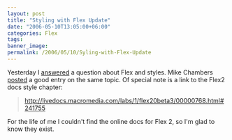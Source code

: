 ```yaml
---
layout: post
title: "Styling with Flex Update"
date: "2006-05-10T13:05:00+06:00"
categories: Flex 
tags: 
banner_image: 
permalink: /2006/05/10/Syling-with-Flex-Update
---
```


Yesterday I <a href="http://ray.camdenfamily.com/index.cfm/2006/5/9/Ask-a-Jedi-Stylin-with-Flex#comments">answered</a> a question about Flex and styles. Mike Chambers <a href="http://weblogs.macromedia.com/mesh/archives/2006/05/example_styling.html">posted</a> a good entry on the same topic. Of special note is a link to the Flex2 docs style chapter:

<blockquote>
<a href="http://livedocs.macromedia.com/labs/1/flex20beta3/00000768.html#241755">http://livedocs.macromedia.com/labs/1/flex20beta3/00000768.html#241755</a>
</blockquote>

For the life of me I couldn't find the online docs for Flex 2, so I'm glad to know they exist.